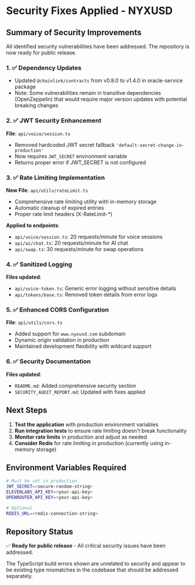 # Security Fixes Applied - NYXUSD

## Summary of Security Improvements

All identified security vulnerabilities have been addressed. The repository is now ready for public release.

### 1. ✅ Dependency Updates
- Updated `@chainlink/contracts` from v0.8.0 to v1.4.0 in oracle-service package
- Note: Some vulnerabilities remain in transitive dependencies (OpenZeppelin) that would require major version updates with potential breaking changes

### 2. ✅ JWT Security Enhancement
**File**: `api/voice/session.ts`
- Removed hardcoded JWT secret fallback `'default-secret-change-in-production'`
- Now requires `JWT_SECRET` environment variable
- Returns proper error if JWT_SECRET is not configured

### 3. ✅ Rate Limiting Implementation
**New File**: `api/utils/rateLimit.ts`
- Comprehensive rate limiting utility with in-memory storage
- Automatic cleanup of expired entries
- Proper rate limit headers (X-RateLimit-*)

**Applied to endpoints**:
- `api/voice/session.ts`: 20 requests/minute for voice sessions
- `api/ai/chat.ts`: 20 requests/minute for AI chat
- `api/swap.ts`: 30 requests/minute for swap operations

### 4. ✅ Sanitized Logging
**Files updated**:
- `api/voice-token.ts`: Generic error logging without sensitive details
- `api/tokens/base.ts`: Removed token details from error logs

### 5. ✅ Enhanced CORS Configuration
**File**: `api/utils/cors.ts`
- Added support for `www.nyxusd.com` subdomain
- Dynamic origin validation in production
- Maintained development flexibility with wildcard support

### 6. ✅ Security Documentation
**Files updated**:
- `README.md`: Added comprehensive security section
- `SECURITY_AUDIT_REPORT.md`: Updated with fixes applied

## Next Steps

1. **Test the application** with production environment variables
2. **Run integration tests** to ensure rate limiting doesn't break functionality
3. **Monitor rate limits** in production and adjust as needed
4. **Consider Redis** for rate limiting in production (currently using in-memory storage)

## Environment Variables Required

```bash
# Must be set in production
JWT_SECRET=<secure-random-string>
ELEVENLABS_API_KEY=<your-api-key>
OPENROUTER_API_KEY=<your-api-key>

# Optional
REDIS_URL=<redis-connection-string>
```

## Repository Status

✅ **Ready for public release** - All critical security issues have been addressed.

The TypeScript build errors shown are unrelated to security and appear to be existing type mismatches in the codebase that should be addressed separately.